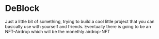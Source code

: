 # DeBlock

Just a little bit of something, trying to build a cool little project that you can basically use with yourself and friends. Eventually there is going to be an NFT-Airdrop which will be the monethly airdrop-NFT
